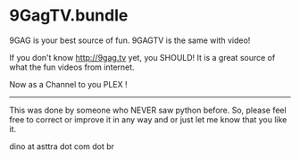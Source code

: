 9GagTV.bundle
=============

9GAG is your best source of fun. 9GAGTV is the same with video!

If you don't know http://9gag.tv yet, you SHOULD! It is a great source of what the fun videos from internet.

Now as a Channel to you PLEX !

----------------------------------------------------------------------------------------

This was done by someone who NEVER saw python before. So, please feel free to correct or improve it in any 
way and or just let me know that you like it.

dino at asttra dot com dot br
